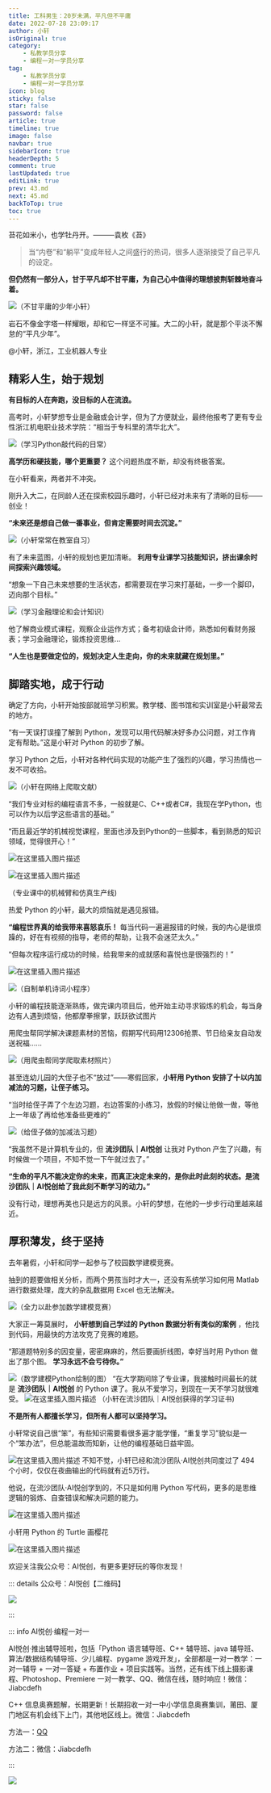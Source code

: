 ```yaml
---
title: 工科男生：20岁未满，平凡但不平庸
date: 2022-07-28 23:09:17
author: 小轩
isOriginal: true
category: 
    - 私教学员分享
    - 编程一对一学员分享
tag:
    - 私教学员分享
    - 编程一对一学员分享
icon: blog
sticky: false
star: false
password: false
article: true
timeline: true
image: false
navbar: true
sidebarIcon: true
headerDepth: 5
comment: true
lastUpdated: true
editLink: true
prev: 43.md
next: 45.md
backToTop: true
toc: true
---
```


苔花如米小，也学牡丹开。———袁枚《苔》

> 当“内卷”和“躺平”变成年轻人之间盛行的热词，很多人逐渐接受了自己平凡的设定。

**但仍然有一部分人，甘于平凡却不甘平庸，为自己心中值得的理想披荆斩棘地奋斗着。**

![（不甘平庸的少年小轩）](./44.assets/e86819808801413d95018f53b005b92e.png)

岩石不像金字塔一样耀眼，却和它一样坚不可摧。大二的小轩，就是那个平淡不懈怠的“平凡少年”。

@小轩，浙江，工业机器人专业

## 精彩人生，始于规划
**有目标的人在奔跑，没目标的人在流浪。**

高考时，小轩梦想专业是金融或会计学，但为了方便就业，最终他报考了更有专业性浙江机电职业技术学院：“相当于专科里的清华北大”。

![（学习Python敲代码的日常）](./44.assets/12be5ea261644835be20e55bb6b4d3b6.png)

**高学历和硬技能，哪个更重要？** 这个问题热度不断，却没有终极答案。

在小轩看来，两者并不冲突。

刚升入大二，在同龄人还在探索校园乐趣时，小轩已经对未来有了清晰的目标——创业！

**“未来还是想自己做一番事业，但肯定需要时间去沉淀。”**

![（小轩常常在教室自习）](./44.assets/f049ab827e8e4ce991b34b8bc9b5ade6.png)

有了未来蓝图，小轩的规划也更加清晰。 **利用专业课学习技能知识，挤出课余时间探索兴趣领域。**

“想象一下自己未来想要的生活状态，都需要现在学习来打基础，一步一个脚印，迈向那个目标。”

![（学习金融理论和会计知识）](./44.assets/6cd5daacf19a409da86ab725edd488a1.png)

他了解商业模式课程，观察企业运作方式；备考初级会计师，熟悉如何看财务报表；学习金融理论，锻炼投资思维…

**“人生也是要做定位的，规划决定人生走向，你的未来就藏在规划里。”**




## 脚踏实地，成于行动
确定了方向，小轩开始按部就班学习积累。教学楼、图书馆和实训室是小轩最常去的地方。

“有一天误打误撞了解到 Python，发现可以用代码解决好多办公问题，对工作肯定有帮助。”这是小轩对 Python 的初步了解。

学习 Python 之后，小轩对各种代码实现的功能产生了强烈的兴趣，学习热情也一发不可收拾。

![（小轩在网络上爬取文献）](./44.assets/3bfa914d1c734b5491485a4c81f89d31.png)

“我们专业对标的编程语言不多，一般就是C、C++或者C#，我现在学Python，也可以作为以后学这些语言的基础。”

“而且最近学的机械视觉课程，里面也涉及到Python的一些脚本，看到熟悉的知识领域，觉得很开心！”

![在这里插入图片描述](./44.assets/f7bb78b65b25473fc45c34a781a16dc0.gif)



![在这里插入图片描述](./44.assets/98c62a156fbbed07a18f031ac21f875e.gif)

（专业课中的机械臂和仿真生产线)

热爱 Python 的小轩，最大的烦恼就是遇见报错。

**“编程世界真的给我带来喜怒哀乐！**  每当代码一遍遍报错的时候，我的内心是很烦躁的，好在有视频的指导，老师的帮助，让我不会迷茫太久。”

“但每次程序运行成功的时候，给我带来的成就感和喜悦也是很强烈的！”

![在这里插入图片描述](./44.assets/16fb25d7dfad4bcab9bc4ea66364d35c.png)

![（自制单机诗词小程序）](./44.assets/73846d40e1a8400a86c820e70221740b.png)

小轩的编程技能逐渐熟练，做完课内项目后，他开始主动寻求锻炼的机会，每当身边有人遇到烦恼，他都摩拳擦掌，跃跃欲试图片

用爬虫帮同学解决课题素材的苦恼，假期写代码用12306抢票、节日给亲友自动发送祝福……

![（用爬虫帮同学爬取素材照片）](./44.assets/efc4b1c23517e5383b7f8dc9843ce009.gif)

甚至连幼儿园的大侄子也不“放过”——寒假回家，**小轩用 Python 安排了十以内加减法的习题，让侄子练习。**

“当时给侄子弄了个左边习题，右边答案的小练习，放假的时候让他做一做，等他上一年级了再给他准备些更难的”

![（给侄子做的加减法习题）](./44.assets/041ef416408591692ec9521db3ffbc33.gif)

“我虽然不是计算机专业的，但 **流沙团队｜AI悦创** 让我对 Python 产生了兴趣，有时候做一个项目，不知不觉一下午就过去了。”


**“生命的平凡不能决定你的未来，而真正决定未来的，是你此时此刻的状态。是流沙团队｜AI悦创给了我此刻不断学习的动力。”**

没有行动，理想再美也只是远方的风景。小轩的梦想，在他的一步步行动里越来越近。

## 厚积薄发，终于坚持
去年暑假，小轩和同学一起参与了校园数学建模竞赛。

抽到的题要做相关分析，而两个男孩当时才大一，还没有系统学习如何用 Matlab 进行数据处理，庞大的杂乱数据用 Excel 也无法解决。

![（全力以赴参加数学建模竞赛）](./44.assets/3b3ece9d44a54c32a69fa95328ed2116.png)

大家正一筹莫展时， **小轩想到自己学过的 Python 数据分析有类似的案例** ，他找到代码，用最快的方法攻克了竞赛的难题。

“那道题特别多的因变量，密密麻麻的，然后要画折线图，幸好当时用 Python 做出了那个图。 **学习永远不会亏待你。”**

![（数学建模Python绘制的图）](./44.assets/4fdf508519804fe28d4ae28f1e8ce913.png)
“在大学期间除了专业课，我接触时间最长的就是 **流沙团队｜AI悦创** 的 Python 课了。我从不爱学习，到现在一天不学习就很难受。
![在这里插入图片描述](./44.assets/9bf2b09bb5ab4ec2bfb3874657c0b2df.png)
（小轩在流沙团队｜AI悦创获得的学习证书)

**不是所有人都擅长学习，但所有人都可以坚持学习。**

小轩常说自己很“笨”，有些知识需要看很多遍才能学懂，“重复学习”貌似是一个“笨办法”，但总能温故而知新，让他的编程基础日益牢固。

![在这里插入图片描述](./44.assets/9e72edce922c4d3b9415df22fd6e4e50.png)
不知不觉，小轩已经和流沙团队·AI悦创共同度过了 494 个小时，仅仅在夜曲输出的代码就有近5万行。

他说，在流沙团队·AI悦创学到的，不只是如何用 Python 写代码，更多的是思维逻辑的锻炼、自查错误和解决问题的能力。

![在这里插入图片描述](./44.assets/8a45a21987a54f76ad2c259749e005b3.png)

小轩用 Python 的 Turtle 画樱花

![在这里插入图片描述](./44.assets/ff548ffb0ef84118aac3333341306616.png)



欢迎关注我公众号：AI悦创，有更多更好玩的等你发现！

::: details 公众号：AI悦创【二维码】

![](/gzh.jpg)

:::

::: info AI悦创·编程一对一

AI悦创·推出辅导班啦，包括「Python 语言辅导班、C++ 辅导班、java 辅导班、算法/数据结构辅导班、少儿编程、pygame 游戏开发」，全部都是一对一教学：一对一辅导 + 一对一答疑 + 布置作业 + 项目实践等。当然，还有线下线上摄影课程、Photoshop、Premiere 一对一教学、QQ、微信在线，随时响应！微信：Jiabcdefh

C++ 信息奥赛题解，长期更新！长期招收一对一中小学信息奥赛集训，莆田、厦门地区有机会线下上门，其他地区线上。微信：Jiabcdefh

方法一：[QQ](http://wpa.qq.com/msgrd?v=3&uin=1432803776&site=qq&menu=yes)

方法二：微信：Jiabcdefh

:::

![](/zsxq.jpg)



